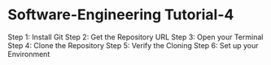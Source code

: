 # Software-Engineering Tutorial-4
Step 1: Install Git
Step 2: Get the Repository URL
Step 3: Open your Terminal
Step 4: Clone the Repository
Step 5: Verify the Cloning
Step 6: Set up your Environment
